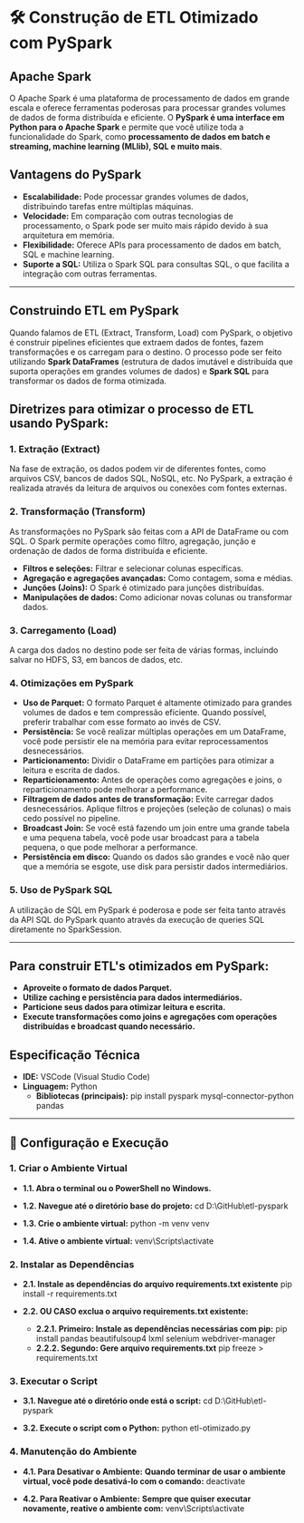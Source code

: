 # 🛠️ Construção de ETL Otimizado com PySpark

## Apache Spark

O Apache Spark é uma plataforma de processamento de dados em grande escala e oferece ferramentas poderosas para processar grandes volumes de dados de forma distribuída e eficiente.
O **PySpark é uma interface em Python para o Apache Spark** e permite que você utilize toda a funcionalidade do Spark, como **processamento de dados em batch e streaming, machine learning (MLlib), SQL e muito mais**.

## Vantagens do PySpark

- **Escalabilidade:** Pode processar grandes volumes de dados, distribuindo tarefas entre múltiplas máquinas.
- **Velocidade:** Em comparação com outras tecnologias de processamento, o Spark pode ser muito mais rápido devido à sua arquitetura em memória.
- **Flexibilidade:** Oferece APIs para processamento de dados em batch, SQL e machine learning.
- **Suporte a SQL:** Utiliza o Spark SQL para consultas SQL, o que facilita a integração com outras ferramentas.

---

## Construindo ETL em PySpark

Quando falamos de ETL (Extract, Transform, Load) com PySpark, o objetivo é construir pipelines eficientes que extraem dados de fontes, fazem transformações e os carregam para o destino.
O processo pode ser feito utilizando **Spark DataFrames** (estrutura de dados imutável e distribuída que suporta operações em grandes volumes de dados) e **Spark SQL** para transformar os dados de forma otimizada.

## Diretrizes para otimizar o processo de ETL usando PySpark:

### 1. Extração (Extract)

Na fase de extração, os dados podem vir de diferentes fontes, como arquivos CSV, bancos de dados SQL, NoSQL, etc. No PySpark, a extração é realizada através da leitura de arquivos ou conexões com fontes externas.

### 2. Transformação (Transform)

As transformações no PySpark são feitas com a API de DataFrame ou com SQL. O Spark permite operações como filtro, agregação, junção e ordenação de dados de forma distribuída e eficiente.

- **Filtros e seleções:** Filtrar e selecionar colunas específicas.
- **Agregação e agregações avançadas:** Como contagem, soma e médias.
- **Junções (Joins):** O Spark é otimizado para junções distribuídas.
- **Manipulações de dados:** Como adicionar novas colunas ou transformar dados.

### 3. Carregamento (Load)

A carga dos dados no destino pode ser feita de várias formas, incluindo salvar no HDFS, S3, em bancos de dados, etc.

### 4. Otimizações em PySpark

- **Uso de Parquet:** O formato Parquet é altamente otimizado para grandes volumes de dados e tem compressão eficiente. Quando possível, preferir trabalhar com esse formato ao invés de CSV.
- **Persistência:** Se você realizar múltiplas operações em um DataFrame, você pode persistir ele na memória para evitar reprocessamentos desnecessários.
- **Particionamento:** Dividir o DataFrame em partições para otimizar a leitura e escrita de dados.
- **Reparticionamento:** Antes de operações como agregações e joins, o reparticionamento pode melhorar a performance.
- **Filtragem de dados antes de transformação:** Evite carregar dados desnecessários. Aplique filtros e projeções (seleção de colunas) o mais cedo possível no pipeline.
- **Broadcast Join:** Se você está fazendo um join entre uma grande tabela e uma pequena tabela, você pode usar broadcast para a tabela pequena, o que pode melhorar a performance.
- **Persistência em disco:** Quando os dados são grandes e você não quer que a memória se esgote, use disk para persistir dados intermediários.

### 5. Uso de PySpark SQL

A utilização de SQL em PySpark é poderosa e pode ser feita tanto através da API SQL do PySpark quanto através da execução de queries SQL diretamente no SparkSession.

---

## Para construir ETL's otimizados em PySpark:

- **Aproveite o formato de dados Parquet.**
- **Utilize caching e persistência para dados intermediários.**
- **Particione seus dados para otimizar leitura e escrita.**
- **Execute transformações como joins e agregações com operações distribuídas e broadcast quando necessário.**

## Especificação Técnica

- **IDE:** VSCode (Visual Studio Code)
- **Linguagem:** Python
  - **Bibliotecas (principais):** pip install pyspark mysql-connector-python pandas

---

## 🚀 Configuração e Execução

### 1. Criar o Ambiente Virtual

- **1.1. Abra o terminal ou o PowerShell no Windows.**

- **1.2. Navegue até o diretório base do projeto:**
  cd D:\GitHub\etl-pyspark

- **1.3. Crie o ambiente virtual:**
  python -m venv venv

- **1.4. Ative o ambiente virtual:**
  venv\Scripts\activate

### 2. Instalar as Dependências

- **2.1. Instale as dependências do arquivo requirements.txt existente**
  pip install -r requirements.txt

- **2.2. OU CASO exclua o arquivo requirements.txt existente:**
  - **2.2.1. Primeiro: Instale as dependências necessárias com pip:**
    pip install pandas beautifulsoup4 lxml selenium webdriver-manager
  - **2.2.2. Segundo: Gere arquivo requirements.txt**
    pip freeze > requirements.txt

### 3. Executar o Script

- **3.1. Navegue até o diretório onde está o script:**
  cd D:\GitHub\etl-pyspark

- **3.2. Execute o script com o Python:**
  python etl-otimizado.py

### 4. Manutenção do Ambiente

- **4.1. Para Desativar o Ambiente:**
  **Quando terminar de usar o ambiente virtual, você pode desativá-lo com o comando:**
  deactivate

- **4.2. Para Reativar o Ambiente:**
  **Sempre que quiser executar novamente, reative o ambiente com:**
  venv\Scripts\activate

